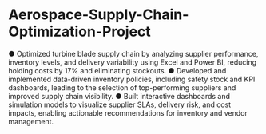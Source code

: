 # Aerospace-Supply-Chain-Optimization-Project
● Optimized turbine blade supply chain by analyzing supplier performance, inventory levels, and delivery variability 
using Excel and Power BI, reducing holding costs by 17% and eliminating stockouts.
● Developed and implemented data-driven inventory policies, including safety stock and KPI dashboards, leading to the 
selection of top-performing suppliers and improved supply chain visibility.
● Built interactive dashboards and simulation models to visualize supplier SLAs, delivery risk, and cost impacts, 
enabling actionable recommendations for inventory and vendor management.
